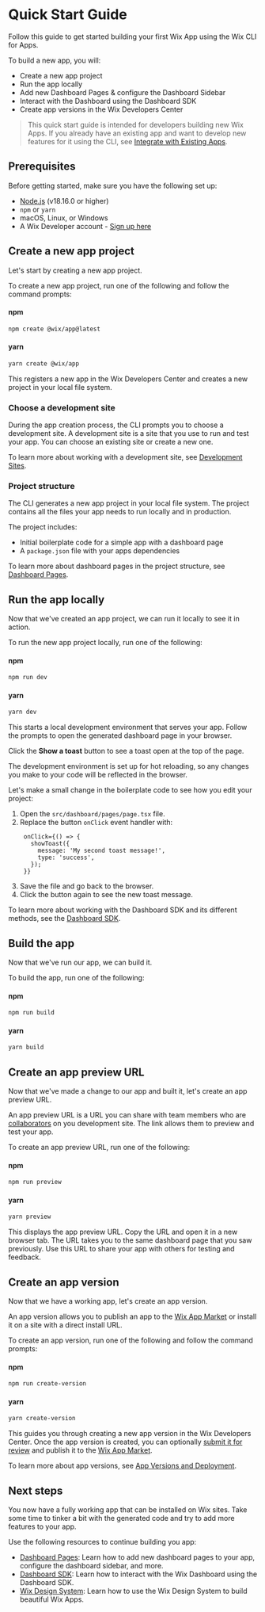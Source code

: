 # Quick Start Guide

Follow this guide to get started building your first Wix App using the Wix CLI for Apps.

To build a new app, you will:

- Create a new app project
- Run the app locally
- Add new Dashboard Pages & configure the Dashboard Sidebar
- Interact with the Dashboard using the Dashboard SDK
- Create app versions in the Wix Developers Center

> This quick start guide is intended for developers building new Wix Apps. If you already have an existing app and want to develop new features for it using the CLI, see [Integrate with Existing Apps](../workflow/integrate_with_existing_apps.md).

## Prerequisites

Before getting started, make sure you have the following set up:

- [Node.js](https://nodejs.org/en/) (v18.16.0 or higher)
- `npm` or `yarn`
- macOS, Linux, or Windows
- A Wix Developer account - [Sign up here](https://users.wix.com/signin?loginDialogContext=signup&referralInfo=HEADER&postLogin=https:%2F%2Fdev.wix.com%2Fdc3%2Fmy-apps&postSignUp=https:%2F%2Fdev.wix.com%2Fdc3%2Fmy-apps&forceRender=true)

## Create a new app project

Let's start by creating a new app project.

To create a new app project, run one of the following and follow the command prompts:

#### npm

```bash
npm create @wix/app@latest
```

#### yarn

```bash
yarn create @wix/app
```

This registers a new app in the Wix Developers Center and creates a new project in your local file system.

### Choose a development site

During the app creation process, the CLI prompts you to choose a development site. A development site is a site that you use to run and test your app. You can choose an existing site or create a new one.

To learn more about working with a development site, see [Development Sites](../workflow/development_sites.md).

### Project structure

The CLI generates a new app project in your local file system. The project contains all the files your app needs to run locally and in production.

The project includes:

- Initial boilerplate code for a simple app with a dashboard page
- A `package.json` file with your apps dependencies

To learn more about dashboard pages in the project structure, see [Dashboard Pages](../framework/dashboard_pages.md).

## Run the app locally

Now that we've created an app project, we can run it locally to see it in action.

To run the new app project locally, run one of the following:

#### npm

```bash
npm run dev
```

#### yarn

```bash
yarn dev
```

This starts a local development environment that serves your app. Follow the prompts to open the generated dashboard page in your browser.

Click the **Show a toast** button to see a toast open at the top of the page.

The development environment is set up for hot reloading, so any changes you make to your code will be reflected in the browser.

Let's make a small change in the boilerplate code to see how you edit your project:

1. Open the `src/dashboard/pages/page.tsx` file.
1. Replace the button `onClick` event handler with:
   ```tsx
    onClick={() => {
      showToast({
        message: 'My second toast message!',
        type: 'success',
      });
    }}
   ```
1. Save the file and go back to the browser.
1. Click the button again to see the new toast message.

To learn more about working with the Dashboard SDK and its different methods, see the [Dashboard SDK](https://dev.wix.com/docs/client/api-reference/dashboard-sdk/intro).

## Build the app

Now that we've run our app, we can build it.

To build the app, run one of the following:

#### npm

```bash
npm run build
```

#### yarn

```bash
yarn build
```

## Create an app preview URL

Now that we've made a change to our app and built it, let's create an app preview URL.

An app preview URL is a URL you can share with team members who are [collaborators](https://support.wix.com/en/article/inviting-people-to-contribute-to-your-site) on you development site. The link allows them to preview and test your app.

To create an app preview URL, run one of the following:

#### npm

```bash
npm run preview
```

#### yarn

```bash
yarn preview
```

This displays the app preview URL. Copy the URL and open it in a new browser tab. The URL takes you to the same dashboard page that you saw previously. Use this URL to share your app with others for testing and feedback.

## Create an app version

Now that we have a working app, let's create an app version.

An app version allows you to publish an app to the [Wix App Market](https://www.wix.com/app-market) or install it on a site with a direct install URL.

To create an app version, run one of the following and follow the command prompts:

#### npm

```bash
npm run create-version
```

#### yarn

```bash
yarn create-version
```

This guides you through creating a new app version in the Wix Developers Center. Once the app version is created, you can optionally [submit it for review](https://devforum.wix.com/kb/en/article/submit-your-app-for-review) and publish it to the [Wix App Market](https://www.wix.com/app-market).

To learn more about app versions, see [App Versions and Deployment](../workflow/app_versions_and_deployment.md).

## Next steps

You now have a fully working app that can be installed on Wix sites. Take some time to tinker a bit with the generated code and try to add more features to your app.

Use the following resources to continue building you app:

- [Dashboard Pages](../framework/dashboard_pages.md): Learn how to add new dashboard pages to your app, configure the dashboard sidebar, and more.
- [Dashboard SDK](https://dev.wix.com/docs/client/api-reference/dashboard-sdk/intro): Learn how to interact with the Wix Dashboard using the Dashboard SDK.
- [Wix Design System](https://wixdesignsystem.com): Learn how to use the Wix Design System to build beautiful Wix Apps.
